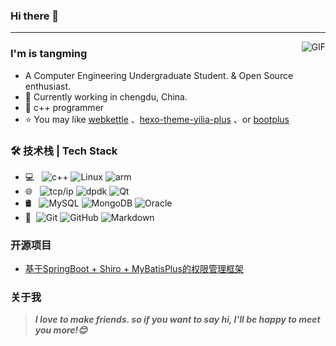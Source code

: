 ### Hi there 👋

---
<img align="right" alt="GIF" src="https://raw.githubusercontent.com/JoeyBling/JoeyBling/master/pic/pusheencode.gif" />

### I'm is tangming

- A Computer Engineering Undergraduate Student. & Open Source enthusiast.
- 🌱 Currently working in chengdu, China.
- 💬 c++ programmer
- ⭐ You may like [webkettle](https://github.com/JoeyBling/webkettle) 、[hexo-theme-yilia-plus](https://github.com/JoeyBling/hexo-theme-yilia-plus) 、or [bootplus](https://github.com/JoeyBling/bootplus)

### 🛠 技术栈 | Tech Stack

- 💻 &#160; ![c++](https://img.shields.io/badge/-Java-333333?style=flat&logo=Java&logoColor=007396)
![Linux](https://img.shields.io/badge/-Linux-333333?style=flat&logo=Linux&logoColor=FCC624)
![arm](https://img.shields.io/badge/-聚合支付-333333?style=flat&logo=payoneer&logoColor=FF4800)
- 🌐 &#160; ![tcp/ip](https://img.shields.io/badge/-HTML5-333333?style=flat&logo=HTML5)
![dpdk](https://img.shields.io/badge/-Bootstrap-333333?style=flat&logo=bootstrap&logoColor=563D7C)
![Qt](https://img.shields.io/badge/-Node.js-333333?style=flat&logo=node.js)
- 🛢 &#160; ![MySQL](https://img.shields.io/badge/-MySQL-333333?style=flat&logo=mysql)
![MongoDB](https://img.shields.io/badge/-MongoDB-333333?style=flat&logo=mongodb)
![Oracle](https://img.shields.io/badge/-Oracle-333333?style=flat&logo=Oracle)
- 🔧 &#160;![Git](https://img.shields.io/badge/-Git-333333?style=flat&logo=git)
![GitHub](https://img.shields.io/badge/-GitHub-333333?style=flat&logo=github)
![Markdown](https://img.shields.io/badge/-Markdown-333333?style=flat&logo=markdown)

### 开源项目
- [基于SpringBoot + Shiro + MyBatisPlus的权限管理框架](https://github.com/JoeyBling/bootplus)



### 关于我

> ***I love to make friends. so if you want to say hi, I'll be happy to meet you more!😊***




